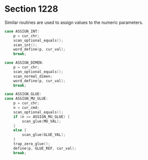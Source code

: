 # Section 1228

Similar routines are used to assign values to the numeric parameters.

```c << Assignments >>+=
case ASSIGN_INT:
    p = cur_chr;
    scan_optional_equals();
    scan_int();
    word_define(p, cur_val);
    break;

case ASSIGN_DIMEN:
    p = cur_chr;
    scan_optional_equals();
    scan_normal_dimen;
    word_define(p, cur_val);
    break;

case ASSIGN_GLUE:
case ASSIGN_MU_GLUE:
    p = cur_chr;
    n = cur_cmd;
    scan_optional_equals();
    if (n == ASSIGN_MU_GLUE) {
        scan_glue(MU_VAL);
    }
    else {
        scan_glue(GLUE_VAL);
    }
    trap_zero_glue();
    define(p, GLUE_REF, cur_val);
    break;
```

